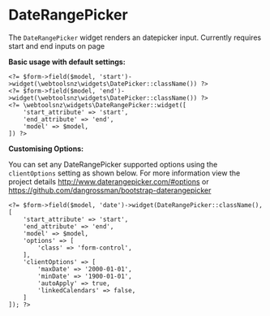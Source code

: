 # DateRangePicker

The `DateRangePicker` widget renders an datepicker input. Currently requires start and end inputs on page

**Basic usage with default settings:**

```
<?= $form->field($model, 'start')->widget(\webtoolsnz\widgets\DatePicker::className()) ?>
<?= $form->field($model, 'end')->widget(\webtoolsnz\widgets\DatePicker::className()) ?>
<?= \webtoolsnz\widgets\DateRangePicker::widget([
    'start_attribute' => 'start',
    'end_attribute' => 'end',
    'model' => $model,
]) ?>
```

**Customising Options:**

You can set any DateRangePicker supported options using the `clientOptions` setting as shown below.
For more information view the project details http://www.daterangepicker.com/#options or https://github.com/dangrossman/bootstrap-daterangepicker

```
<?= $form->field($model, 'date')->widget(DateRangePicker::className(), [
    'start_attribute' => 'start',
    'end_attribute' => 'end',
    'model' => $model,
    'options' => [
        'class' => 'form-control',
    ],
    'clientOptions' => [
        'maxDate' => '2000-01-01',
        'minDate' => '1900-01-01',
        'autoApply' => true,
        'linkedCalendars' => false,
    ]
]); ?>
```
